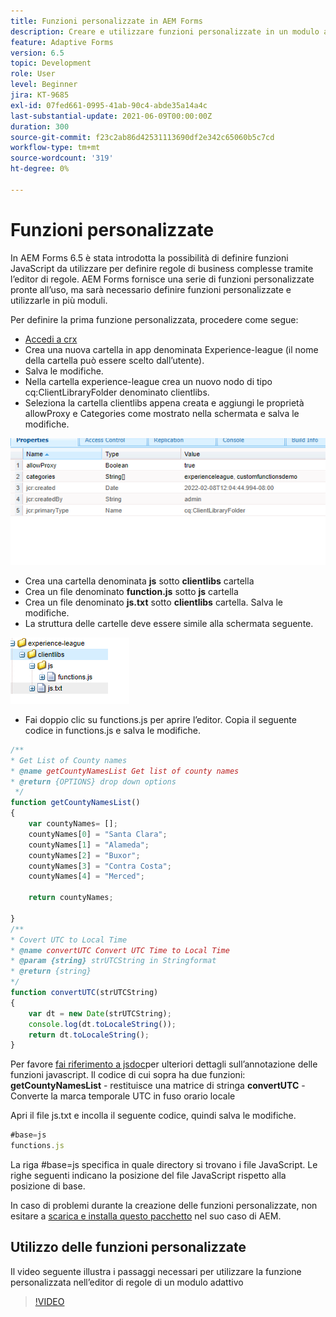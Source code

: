 ```yaml
---
title: Funzioni personalizzate in AEM Forms
description: Creare e utilizzare funzioni personalizzate in un modulo adattivo
feature: Adaptive Forms
version: 6.5
topic: Development
role: User
level: Beginner
jira: KT-9685
exl-id: 07fed661-0995-41ab-90c4-abde35a14a4c
last-substantial-update: 2021-06-09T00:00:00Z
duration: 300
source-git-commit: f23c2ab86d42531113690df2e342c65060b5c7cd
workflow-type: tm+mt
source-wordcount: '319'
ht-degree: 0%

---
```


# Funzioni personalizzate

In AEM Forms 6.5 è stata introdotta la possibilità di definire funzioni JavaScript da utilizzare per definire regole di business complesse tramite l’editor di regole.
AEM Forms fornisce una serie di funzioni personalizzate pronte all’uso, ma sarà necessario definire funzioni personalizzate e utilizzarle in più moduli.

Per definire la prima funzione personalizzata, procedere come segue:
* [Accedi a crx](http://localhost:4502/crx/de/index.jsp#/apps/experience-league/clientlibs)
* Crea una nuova cartella in app denominata Experience-league (il nome della cartella può essere scelto dall’utente).
* Salva le modifiche.
* Nella cartella experience-league crea un nuovo nodo di tipo cq:ClientLibraryFolder denominato clientlibs.
* Seleziona la cartella clientlibs appena creata e aggiungi le proprietà allowProxy e Categories come mostrato nella schermata e salva le modifiche.

![client-lib](assets/custom-functions.png)
* Crea una cartella denominata **js** sotto **clientlibs** cartella
* Crea un file denominato **function.js** sotto **js** cartella
* Crea un file denominato **js.txt** sotto **clientlibs** cartella. Salva le modifiche.
* La struttura delle cartelle deve essere simile alla schermata seguente.

![Editor regole](assets/folder-structure.png)

* Fai doppio clic su functions.js per aprire l’editor.
Copia il seguente codice in functions.js e salva le modifiche.

```javascript
/**
* Get List of County names
* @name getCountyNamesList Get list of county names
* @return {OPTIONS} drop down options 
 */
function getCountyNamesList()
{
    var countyNames= [];
    countyNames[0] = "Santa Clara";
    countyNames[1] = "Alameda";
    countyNames[2] = "Buxor";
    countyNames[3] = "Contra Costa";
    countyNames[4] = "Merced";

    return countyNames;

}
/**
* Covert UTC to Local Time
* @name convertUTC Convert UTC Time to Local Time
* @param {string} strUTCString in Stringformat
* @return {string}
*/
function convertUTC(strUTCString)
{
    var dt = new Date(strUTCString);
    console.log(dt.toLocaleString());
    return dt.toLocaleString();
}
```

Per favore [fai riferimento a jsdoc](https://jsdoc.app/index.html)per ulteriori dettagli sull’annotazione delle funzioni javascript.
Il codice di cui sopra ha due funzioni:
**getCountyNamesList** - restituisce una matrice di stringa
**convertUTC** - Converte la marca temporale UTC in fuso orario locale

Apri il file js.txt e incolla il seguente codice, quindi salva le modifiche.

```javascript
#base=js
functions.js
```

La riga #base=js specifica in quale directory si trovano i file JavaScript.
Le righe seguenti indicano la posizione del file JavaScript rispetto alla posizione di base.

In caso di problemi durante la creazione delle funzioni personalizzate, non esitare a [scarica e installa questo pacchetto](assets/custom-functions.zip) nel suo caso di AEM.

## Utilizzo delle funzioni personalizzate

Il video seguente illustra i passaggi necessari per utilizzare la funzione personalizzata nell’editor di regole di un modulo adattivo
>[!VIDEO](https://video.tv.adobe.com/v/340305?quality=12&learn=on)
